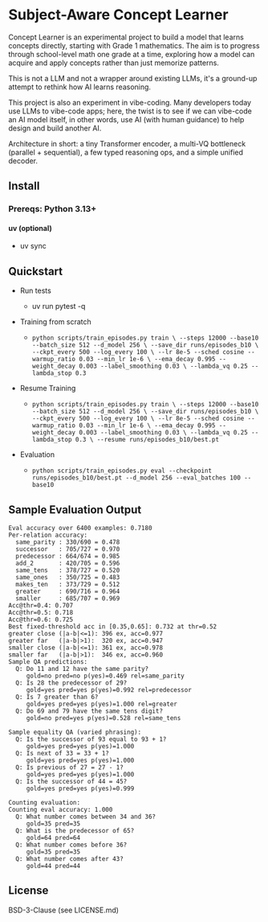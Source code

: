 # Subject-Aware Concept Learner

Concept Learner is an experimental project to build a model that learns concepts directly, starting with Grade 1 mathematics. The aim is to progress through school-level math one grade at a time, exploring how a model can acquire and apply concepts rather than just memorize patterns.

This is not a LLM and not a wrapper around existing LLMs, it's a ground-up attempt to rethink how AI learns reasoning.

This project is also an experiment in vibe-coding. Many developers today use LLMs to vibe-code apps; here, the twist is to see if we can vibe-code an AI model itself, in other words, use AI (with human guidance) to help design and build another AI.

Architecture in short: a tiny Transformer encoder, a multi-VQ bottleneck (parallel + sequential), a few typed reasoning ops, and a simple unified decoder.

## Install

### Prereqs: Python 3.13+

#### uv (optional)

- uv sync

## Quickstart

- Run tests

  - uv run pytest -q

- Training from scratch

  - `python scripts/train_episodes.py train \
--steps 12000 --base10 --batch_size 512 --d_model 256 \
--save_dir runs/episodes_b10 \
--ckpt_every 500 --log_every 100 \
--lr 8e-5 --sched cosine --warmup_ratio 0.03 --min_lr 1e-6 \
--ema_decay 0.995 --weight_decay 0.003 --label_smoothing 0.03 \
--lambda_vq 0.25 --lambda_stop 0.3`

- Resume Training

  - `python scripts/train_episodes.py train \
--steps 12000 --base10 --batch_size 512 --d_model 256 \
--save_dir runs/episodes_b10 \
--ckpt_every 500 --log_every 100 \
--lr 8e-5 --sched cosine --warmup_ratio 0.03 --min_lr 1e-6 \
--ema_decay 0.995 --weight_decay 0.003 --label_smoothing 0.03 \
--lambda_vq 0.25 --lambda_stop 0.3 \
--resume runs/episodes_b10/best.pt`

- Evaluation

  - `python scripts/train_episodes.py eval --checkpoint runs/episodes_b10/best.pt --d_model 256 --eval_batches 100 --base10`

## Sample Evaluation Output

```
Eval accuracy over 6400 examples: 0.7180
Per-relation accuracy:
  same_parity : 330/690 = 0.478
  successor   : 705/727 = 0.970
  predecessor : 664/674 = 0.985
  add_2       : 420/705 = 0.596
  same_tens   : 378/727 = 0.520
  same_ones   : 350/725 = 0.483
  makes_ten   : 373/729 = 0.512
  greater     : 690/716 = 0.964
  smaller     : 685/707 = 0.969
Acc@thr=0.4: 0.707
Acc@thr=0.5: 0.718
Acc@thr=0.6: 0.725
Best fixed-threshold acc in [0.35,0.65]: 0.732 at thr=0.52
greater close (|a-b|<=1): 396 ex, acc=0.977
greater far   (|a-b|>1):  320 ex, acc=0.947
smaller close (|a-b|<=1): 361 ex, acc=0.978
smaller far   (|a-b|>1):  346 ex, acc=0.960
Sample QA predictions:
  Q: Do 11 and 12 have the same parity?
     gold=no pred=no p(yes)=0.469 rel=same_parity
  Q: Is 28 the predecessor of 29?
     gold=yes pred=yes p(yes)=0.992 rel=predecessor
  Q: Is 7 greater than 6?
     gold=yes pred=yes p(yes)=1.000 rel=greater
  Q: Do 69 and 79 have the same tens digit?
     gold=no pred=yes p(yes)=0.528 rel=same_tens

Sample equality QA (varied phrasing):
  Q: Is the successor of 93 equal to 93 + 1?
     gold=yes pred=yes p(yes)=1.000
  Q: Is next of 33 = 33 + 1?
     gold=yes pred=yes p(yes)=1.000
  Q: Is previous of 27 = 27 - 1?
     gold=yes pred=yes p(yes)=1.000
  Q: Is the successor of 44 = 45?
     gold=yes pred=yes p(yes)=0.999

Counting evaluation:
Counting eval accuracy: 1.000
  Q: What number comes between 34 and 36?
     gold=35 pred=35
  Q: What is the predecessor of 65?
     gold=64 pred=64
  Q: What number comes before 36?
     gold=35 pred=35
  Q: What number comes after 43?
     gold=44 pred=44
```

## License

BSD-3-Clause (see LICENSE.md)
